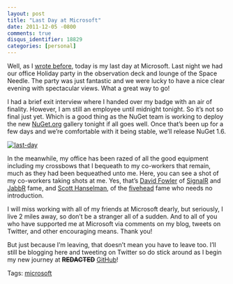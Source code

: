 ```yaml
---
layout: post
title: "Last Day at Microsoft"
date: 2011-12-05 -0800
comments: true
disqus_identifier: 18829
categories: [personal]
---
```

Well, as I [wrote
before](http://haacked.com/archive/2011/11/28/departing-microsoft.aspx "Departures"),
today is my last day at Microsoft. Last night we had our office Holiday
party in the observation deck and lounge of the Space Needle. The party
was just fantastic and we were lucky to have a nice clear evening with
spectacular views. What a great way to go!

I had a brief exit interview where I handed over my badge with an air of
finality. However, I am still an employee until midnight tonight. So
it’s not so final just yet. Which is a good thing as the NuGet team is
working to deploy the new [NuGet.org](http://nuget.org/ "NuGet.org")
gallery tonight if all goes well. Once that’s been up for a few days and
we’re comfortable with it being stable, we’ll release NuGet 1.6.

[![last-day](http://haacked.com/images/haacked_com/WindowsLiveWriter/Last-Day_D8B3/last-day_thumb.jpg "last-day")](http://haacked.com/images/haacked_com/WindowsLiveWriter/Last-Day_D8B3/last-day_2.jpg)

In the meanwhile, my office has been razed of all the good equipment
including my crossbows that I bequeath to my co-workers that remain,
much as they had been bequeathed unto me. Here, you can see a shot of my
co-workers taking shots at me. Yes, that’s [David
Fowler](http://weblogs.asp.net/davidfowler/ "David Fowler") of
[SignalR](https://github.com/SignalR/SignalR "SignalR") and
[JabbR](http://jabbr.net "JabbR") fame, and [Scott
Hanselman](http://hanselman.com), of the
[fivehead](http://haacked.com/archive/2006/09/18/My_Sandwich_Compartment_ForeheadAgain.aspx "Fivehead")
fame who needs no introduction.

I will miss working with all of my friends at Microsoft dearly, but
seriously, I live 2 miles away, so don’t be a stranger all of a sudden.
And to all of you who have supported me at Microsoft via comments on my
blog, tweets on Twitter, and other encouraging means. Thank you!

But just because I’m leaving, that doesn’t mean you have to leave too.
I’ll still be blogging here and tweeting on Twitter so do stick around
as I begin my new journey at **~~REDACTED~~**
[GitHub](http://haacked.com/archive/2011/12/07/hello-github.aspx "Hello GitHub")!

Tags: [microsoft](http://haacked.com/tags/microsoft/default.aspx)

